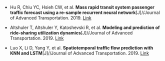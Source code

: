* Hu R, Chiu YC, Hsieh CW, et al. <b>Mass rapid transit system passenger traffic forecast using a re-sample recurrent neural network</b>[J]//Journal of Advanced Transportation. 2019. [Link](https://www.hindawi.com/journals/jat/2019/8943291/)

* Altshuler T, Altshuler Y, Katoshevski R, et al. <b>Modeling and prediction of ride-sharing utilization dynamics</b>[J]//Journal of Advanced Transportation. 2019. [Link](https://www.hindawi.com/journals/jat/2019/6125798/)

* Luo X, Li D, Yang Y, et al. <b>Spatiotemporal traffic flow prediction with KNN and LSTM</b>[J]//Journal of Advanced Transportation. 2019. [Link](https://www.hindawi.com/journals/jat/2019/4145353/)

